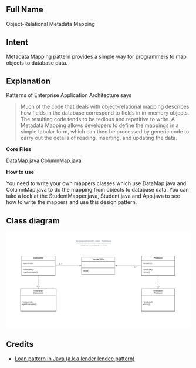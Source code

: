## Full Name

Object-Relational Metadata Mapping

## Intent

Metadata Mapping pattern provides a simple way for programmers to map objects to database data.

## Explanation
Patterns of Enterprise Application Architecture says

> Much of the code that deals with object-relational mapping describes how fields in the database correspond to fields in in-memory objects. The resulting code tends to be tedious and repetitive to write. A Metadata Mapping allows developers to define the mappings in a simple tabular form, which can then be processed by generic code to carry out the details of reading, inserting, and updating the data.

 **Core Files**
 
 DataMap.java ColumnMap.java
 
 **How to use**

You need to write your own mappers classes which use DataMap.java and ColumnMap.java to do the mapping from objects to database data. You can take a look at the StudentMapper.java, Student.java and App.java to see how to write the mappers and use this design pattern.


## Class diagram

![alt text](./etc/Loan_Pattern.png "Loan Pattern Diagram")

## Credits

* [Loan pattern in Java (a.k.a lender lendee pattern)](https://www.javacodegeeks.com/2013/01/loan-pattern-in-java-a-k-a-lender-lendee-pattern.html)
